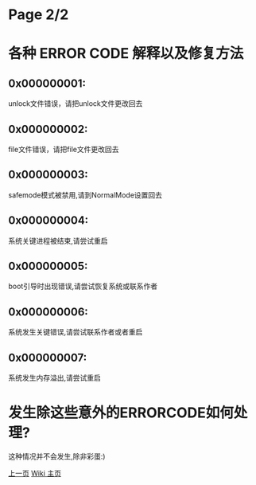 # Page 2/2  
# 各种 ERROR CODE 解释以及修复方法  
## 0x000000001:  
unlock文件错误，请把unlock文件更改回去  
## 0x000000002:  
file文件错误，请把file文件更改回去  
## 0x000000003:  
safemode模式被禁用,请到NormalMode设置回去  
## 0x000000004:  
系统关键进程被结束,请尝试重启  
## 0x000000005:  
boot引导时出现错误,请尝试恢复系统或联系作者  
## 0x000000006:  
系统发生关键错误,请尝试联系作者或者重启  
## 0x000000007:  
系统发生内存溢出,请尝试重启  
# 发生除这些意外的ERRORCODE如何处理?  
这种情况并不会发生,除非彩蛋:)  

[上一页](/wiki/mode) [Wiki 主页](/wiki/index)
